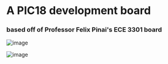# A PIC18 development board
### based off of Professor Felix Pinai's ECE 3301 board
![image](https://github.com/user-attachments/assets/6557b9af-ba11-4180-bc10-a3b2d46e9089)

![image](https://github.com/user-attachments/assets/03297ef6-9f17-4d3a-b0a3-b8860832b2d1)
